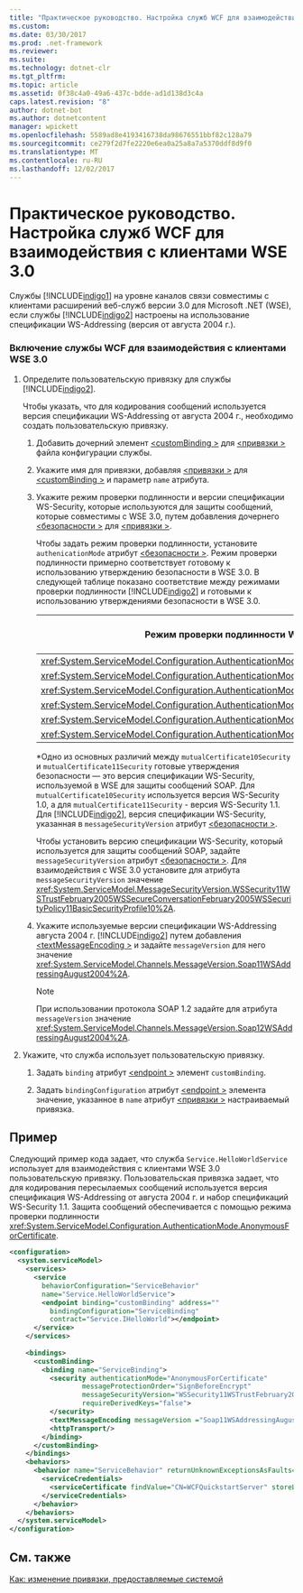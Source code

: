 ```yaml
---
title: "Практическое руководство. Настройка служб WCF для взаимодействия с клиентами WSE 3.0"
ms.custom: 
ms.date: 03/30/2017
ms.prod: .net-framework
ms.reviewer: 
ms.suite: 
ms.technology: dotnet-clr
ms.tgt_pltfrm: 
ms.topic: article
ms.assetid: 0f38c4a0-49a6-437c-bdde-ad1d138d3c4a
caps.latest.revision: "8"
author: dotnet-bot
ms.author: dotnetcontent
manager: wpickett
ms.openlocfilehash: 5589ad8e4193416738da98676551bbf82c128a79
ms.sourcegitcommit: ce279f2d7fe2220e6ea0a25a8a7a5370ddf8d9f0
ms.translationtype: MT
ms.contentlocale: ru-RU
ms.lasthandoff: 12/02/2017
---
```

# <a name="how-to-configure-wcf-services-to-interoperate-with-wse-30-clients"></a>Практическое руководство. Настройка служб WCF для взаимодействия с клиентами WSE 3.0
Службы [!INCLUDE[indigo1](../../../../includes/indigo1-md.md)] на уровне каналов связи совместимы с клиентами расширений веб-служб версии 3.0 для Microsoft .NET (WSE), если службы [!INCLUDE[indigo2](../../../../includes/indigo2-md.md)] настроены на использование спецификации WS-Addressing (версия от августа 2004 г.).  
  
### <a name="to-enable-a-wcf-service-to-interoperate-with-wse-30-clients"></a>Включение службы WCF для взаимодействия с клиентами WSE 3.0  
  
1.  Определите пользовательскую привязку для службы [!INCLUDE[indigo2](../../../../includes/indigo2-md.md)].  
  
     Чтобы указать, что для кодирования сообщений используется версия спецификации WS-Addressing от августа 2004 г., необходимо создать пользовательскую привязку.  
  
    1.  Добавить дочерний элемент [ \<customBinding >](../../../../docs/framework/configure-apps/file-schema/wcf/custombinding.md) для [ \<привязки >](../../../../docs/framework/configure-apps/file-schema/wcf/bindings.md) файла конфигурации службы.  
  
    2.  Укажите имя для привязки, добавляя [ \<привязки >](../../../../docs/framework/misc/binding.md) для [ \<customBinding >](../../../../docs/framework/configure-apps/file-schema/wcf/custombinding.md) и параметр `name` атрибута.  
  
    3.  Укажите режим проверки подлинности и версии спецификации WS-Security, которые используются для защиты сообщений, которые совместимы с WSE 3.0, путем добавления дочернего [ \<безопасности >](../../../../docs/framework/configure-apps/file-schema/wcf/security-of-custombinding.md) для [ \<привязки >](../../../../docs/framework/misc/binding.md).  
  
         Чтобы задать режим проверки подлинности, установите `authenicationMode` атрибут [ \<безопасности >](../../../../docs/framework/configure-apps/file-schema/wcf/security-of-custombinding.md). Режим проверки подлинности примерно соответствует готовому к использованию утверждению безопасности в WSE 3.0. В следующей таблице показано соответствие между режимами проверки подлинности [!INCLUDE[indigo2](../../../../includes/indigo2-md.md)] и готовыми к использованию утверждениями безопасности в WSE 3.0.  
  
        |Режим проверки подлинности WCF|Готовое к использованию утверждение безопасности WSE 3.0|  
        |-----------------------------|----------------------------------------|  
        |<xref:System.ServiceModel.Configuration.AuthenticationMode.AnonymousForCertificate>|`anonymousForCertificateSecurity`|  
        |<xref:System.ServiceModel.Configuration.AuthenticationMode.Kerberos>|`kerberosSecurity`|  
        |<xref:System.ServiceModel.Configuration.AuthenticationMode.MutualCertificate>|`mutualCertificate10Security`*|  
        |<xref:System.ServiceModel.Configuration.AuthenticationMode.MutualCertificate>|`mutualCertificate11Security`*|  
        |<xref:System.ServiceModel.Configuration.AuthenticationMode.UserNameOverTransport>|`usernameOverTransportSecurity`|  
        |<xref:System.ServiceModel.Configuration.AuthenticationMode.UserNameForCertificate>|`usernameForCertificateSecurity`|  
  
         \*Одно из основных различий между `mutualCertificate10Security` и `mutualCertificate11Security` готовые утверждения безопасности — это версия спецификации WS-Security, используемой в WSE для защиты сообщений SOAP. Для `mutualCertificate10Security` используется версия WS-Security 1.0, а для `mutualCertificate11Security` - версия WS-Security 1.1. Для [!INCLUDE[indigo2](../../../../includes/indigo2-md.md)], версия спецификации WS-Security, указанная в `messageSecurityVersion` атрибут [ \<безопасности >](../../../../docs/framework/configure-apps/file-schema/wcf/security-of-custombinding.md).  
  
         Чтобы установить версию спецификации WS-Security, который используется для защиты сообщений SOAP, задайте `messageSecurityVersion` атрибут [ \<безопасности >](../../../../docs/framework/configure-apps/file-schema/wcf/security-of-custombinding.md). Для взаимодействия с WSE 3.0 установите для атрибута `messageSecurityVersion` значение <xref:System.ServiceModel.MessageSecurityVersion.WSSecurity11WSTrustFebruary2005WSSecureConversationFebruary2005WSSecurityPolicy11BasicSecurityProfile10%2A>.  
  
    4.  Укажите используемые версии спецификации WS-Addressing августа 2004 г. [!INCLUDE[indigo2](../../../../includes/indigo2-md.md)] путем добавления [ \<textMessageEncoding >](../../../../docs/framework/configure-apps/file-schema/wcf/textmessageencoding.md) и задайте `messageVersion` для него значение <xref:System.ServiceModel.Channels.MessageVersion.Soap11WSAddressingAugust2004%2A>.  
  
        > [!NOTE]
        >  При использовании протокола SOAP 1.2 задайте для атрибута `messageVersion` значение <xref:System.ServiceModel.Channels.MessageVersion.Soap12WSAddressingAugust2004%2A>.  
  
2.  Укажите, что служба использует пользовательскую привязку.  
  
    1.  Задать `binding` атрибут [ \<endpoint >](../../../../docs/framework/configure-apps/file-schema/wcf/endpoint-element.md) элемент `customBinding`.  
  
    2.  Задать `bindingConfiguration` атрибут [ \<endpoint >](../../../../docs/framework/configure-apps/file-schema/wcf/endpoint-element.md) элемента значение, указанное в `name` атрибут [ \<привязки >](../../../../docs/framework/misc/binding.md) настраиваемый привязка.  
  
## <a name="example"></a>Пример  
 Следующий пример кода задает, что служба `Service.HelloWorldService` использует для взаимодействия с клиентами WSE 3.0 пользовательскую привязку. Пользовательская привязка задает, что для кодирования пересылаемых сообщений используется версия спецификация WS-Addressing от августа 2004 г. и набор спецификаций WS-Security 1.1. Защита сообщений обеспечивается с помощью режима проверки подлинности <xref:System.ServiceModel.Configuration.AuthenticationMode.AnonymousForCertificate>.  
  
```xml  
<configuration>  
  <system.serviceModel>  
    <services>  
      <service   
        behaviorConfiguration="ServiceBehavior"   
        name="Service.HelloWorldService">  
        <endpoint binding="customBinding" address=""  
          bindingConfiguration="ServiceBinding"  
          contract="Service.IHelloWorld"></endpoint>  
      </service>  
    </services>  
  
    <bindings>  
      <customBinding>  
        <binding name="ServiceBinding">  
          <security authenticationMode="AnonymousForCertificate"  
                  messageProtectionOrder="SignBeforeEncrypt"  
                  messageSecurityVersion="WSSecurity11WSTrustFebruary2005WSSecureConversationFebruary2005WSSecurityPolicy11BasicSecurityProfile10"  
                  requireDerivedKeys="false">  
          </security>  
          <textMessageEncoding messageVersion ="Soap11WSAddressingAugust2004"></textMessageEncoding>  
          <httpTransport/>  
        </binding>  
      </customBinding>  
    </bindings>  
    <behaviors>  
      <behavior name="ServiceBehavior" returnUnknownExceptionsAsFaults="true">  
        <serviceCredentials>  
          <serviceCertificate findValue="CN=WCFQuickstartServer" storeLocation="LocalMachine" storeName="My" x509FindType="FindBySubjectDistinguishedName"/>  
        </serviceCredentials>  
      </behavior>  
    </behaviors>  
  </system.serviceModel>  
</configuration>  
```  
  
## <a name="see-also"></a>См. также  
 [Как: изменение привязки, предоставляемые системой](../../../../docs/framework/wcf/extending/how-to-customize-a-system-provided-binding.md)
